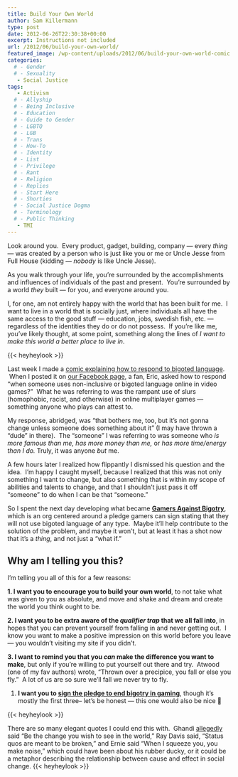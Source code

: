 ```yaml
---
title: Build Your Own World
author: Sam Killermann
type: post
date: 2012-06-26T22:30:38+00:00
excerpt: Instructions not included
url: /2012/06/build-your-own-world/
featured_image: /wp-content/uploads/2012/06/build-your-own-world-comic.jpg
categories: 
  # - Gender
  # - Sexuality
   - Social Justice
tags:
   - Activism
  # - Allyship
  # - Being Inclusive
  # - Education
  # - Guide to Gender
  # - LGBTQ
  # - LGB
  # - Trans
  # - How-To
  # - Identity
  # - List
  # - Privilege
  # - Rant
  # - Religion
  # - Replies
  # - Start Here
  # - Shorties
  # - Social Justice Dogma
  # - Terminology
  # - Public Thinking
   - TMI
---
```

Look around you.  Every product, gadget, building, company &#8212; every _thing_ &#8212; was created by a person who is just like you or me or Uncle Jesse from Full House (kidding &#8212; _nobody_ is like Uncle Jesse).  

As you walk through your life, you&#8217;re surrounded by the accomplishments and influences of individuals of the past and present.  You&#8217;re surrounded by a world _they_ built &#8212; for you, and everyone around you.

I, for one, am not entirely happy with the world that has been built for me.  I want to live in a world that is socially just, where individuals all have the same access to the good stuff &#8212; education, jobs, swedish fish, etc. &#8212; regardless of the identities they do or do not possess.  If you&#8217;re like me, you&#8217;ve likely thought, at some point, something along the lines of _I want to make this world a better place to live in_.
  
<!--more-->

{{< heyheylook >}}

Last week I made a <a title="How to respond when someone uses non-inclusive (or bigoted) language" href="/2012/06/how-to-respond-to-non-inclusive-language-or-bigoted-speec/" target="_blank">comic explaining how to respond to bigoted language</a>.  When I posted it on <a title="To Facebook!" href="http://facebook.com/metrosam" target="_blank">our Facebook page</a>, a fan, Eric, asked how to respond &#8220;when someone uses non-inclusive or bigoted language online in video games?&#8221;  What he was referring to was the rampant use of slurs (homophobic, racist, and otherwise) in online multiplayer games &#8212; something anyone who plays can attest to.

My response, abridged, was &#8220;that bothers me, too, but it&#8217;s not gonna change unless someone does something about it&#8221; (I may have thrown a &#8220;dude&#8221; in there).  The &#8220;someone&#8221; I was referring to was someone who _is more famous than me, has more money than me,_ or _has more time/energy than I do._ Truly, it was anyone _but_ me.

A few hours later I realized how flippantly I dismissed his question and the idea.  I&#8217;m happy I caught myself, because I realized that this was not only something I want to change, but also something that is within my scope of abilities and talents to change, and that I shouldn&#8217;t just pass it off &#8220;someone&#8221; to do when I can be that &#8220;someone.&#8221;

So I spent the next day developing what became **<a title="Gamers Against Bigotry" href="http://gamersagainstbigotry.org" target="_blank">Gamers Against Bigotry</a>**, which is an org centered around a pledge gamers can sign stating that they will not use bigoted language of any type.  Maybe it&#8217;ll help contribute to the solution of the problem, and maybe it won&#8217;t, but at least it has a shot now that it&#8217;s a _thing_, and not just a &#8220;what if.&#8221;

## Why am I telling you this?

I&#8217;m telling you all of this for a few reasons:

**1. I want you to encourage you to build your own world**, to not take what was given to you as absolute, and move and shake and dream and create the world you think ought to be.

**2. I want you to be extra aware of the _qualifier trap_ that we all fall into**, in hopes that you can prevent yourself from falling in and never getting out.  I know you want to make a positive impression on this world before you leave &#8212; you wouldn&#8217;t visiting my site if you didn&#8217;t.

**3. I want to remind you that you _can_ make the difference you want to make**, but only if you&#8217;re willing to put yourself out there and try.  Atwood (one of my fav authors) wrote, &#8220;Thrown over a precipice, you fall or else you fly.&#8221;  A lot of us are so sure we&#8217;ll fall we never try to fly.

1. **I want you to <a title="To the Pledge" href="http://gamersagainstbigotry.org/signatures" target="_blank">sign the pledge to end bigotry in gaming</a>**, though it&#8217;s mostly the first three&#8211; let&#8217;s be honest &#8212; this one would also be nice 🙂

{{< heyheylook >}}

There are so many elegant quotes I could end this with.  Ghandi <a title="Or maybe he didn't" href="http://www.elephantjournal.com/2011/08/be-the-change-you-wish-to-see-in-the-world-not-gandhi/" target="_blank">allegedly</a> said &#8220;Be the change you wish to see in the world,&#8221; Ray Davis said, &#8220;Status quos are meant to be broken,&#8221; and Ernie said &#8220;When I squeeze you, you make noise,&#8221; which could have been about his rubber ducky, or it could be a metaphor describing the relationship between cause and effect in social change.
{{< heyheylook >}}

